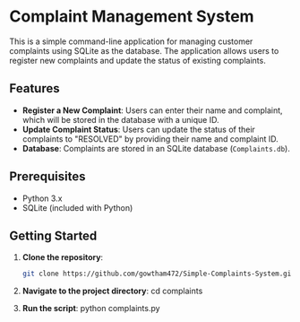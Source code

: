 # Complaint Management System

This is a simple command-line application for managing customer complaints using SQLite as the database. The application allows users to register new complaints and update the status of existing complaints.

## Features

- **Register a New Complaint**: Users can enter their name and complaint, which will be stored in the database with a unique ID.
- **Update Complaint Status**: Users can update the status of their complaints to "RESOLVED" by providing their name and complaint ID.
- **Database**: Complaints are stored in an SQLite database (`Complaints.db`).

## Prerequisites

- Python 3.x
- SQLite (included with Python)

## Getting Started

1. **Clone the repository**:
   ```bash
   git clone https://github.com/gowtham472/Simple-Complaints-System.git

2. **Navigate to the project directory**:
    cd complaints

4. **Run the script**:
    python complaints.py


